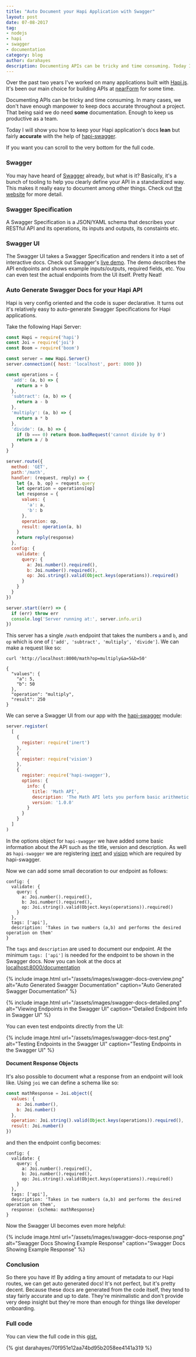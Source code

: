 ```yaml
---
title: "Auto Document your Hapi Application with Swagger"
layout: post
date: 07-08-2017
tag:
- nodejs
- hapi
- swagger
- documentation
category: blog
author: darahayes
description: Documenting APIs can be tricky and time consuming. Today I will show you how to keep your Hapi application's docs lean and accurate with hapi-swagger.
---
```


Over the past two years I've worked on many applications built with [Hapi.js](https://npmjs.com/package/hapi). It's been our main choice for building APIs at [nearForm](https://www.nearform.com) for some time. 

Documenting APIs can be tricky and time consuming. In many cases, we don't have enough manpower to keep docs accurate throughout a project. That being said we do need __some__ documentation. Enough to keep us productive as a team.

Today I will show you how to keep your Hapi application's docs __lean__ but fairly __accurate__ with the help of [hapi-swagger](https://npmjs.com/package/hapi-swagger). 


If you want you can scroll to the very bottom for the full code.

### Swagger

You may have heard of [Swagger](https://swagger.io) already, but what is it? Basically, it's a bunch of tooling to help you clearly define your API in a standardized way. This makes it really easy to document among other things. Check out [the website](https://swagger.io) for more detail.

### Swagger Specification

A Swagger Specification is a JSON/YAML schema that describes your RESTful API and its operations, its inputs and outputs, its constaints etc.

### Swagger UI

The Swagger UI takes a Swagger Specification and renders it into a set of interactive docs. Check out Swagger's [live demo](http://petstore.swagger.io/). The demo describes the API endpoints and shows example inputs/outputs, required fields, etc. You can even test the actual endpoints from the UI itself. Pretty Neat!

### Auto Generate Swagger Docs for your Hapi API

Hapi is very config oriented and the code is super declarative. It turns out it's relatively easy to auto-generate Swagger Specifications for Hapi applications.

Take the following Hapi Server:

```js
const Hapi = require('hapi')
const Joi = require('joi')
const Boom = require('boom')

const server = new Hapi.Server()
server.connection({ host: 'localhost', port: 8000 })

const operations = {
  'add': (a, b) => {
    return a + b
  },
  'subtract': (a, b) => {
    return a - b
  },
  'multiply': (a, b) => {
    return a * b
  },
  'divide': (a, b) => {
    if (b === 0) return Boom.badRequest('cannot divide by 0')
    return a / b
  }
}

server.route({
  method: 'GET',
  path:'/math', 
  handler: (request, reply) => {
    let {a, b, op} = request.query
    let operation = operations[op]
    let response = {
      values: {
        'a': a,
        'b': b
      },
      operation: op,
      result: operation(a, b)
    }
    return reply(response)
  },
  config: {
    validate: {
      query: {
        a: Joi.number().required(),
        b: Joi.number().required(),
        op: Joi.string().valid(Object.keys(operations)).required()
      }
    }
  }
})

server.start((err) => {
  if (err) throw err
  console.log('Server running at:', server.info.uri)
})
```

This server has a single `/math` endpoint that takes the numbers `a` and `b`, and `op` which is one of `['add', 'subtract', 'multiply', 'divide']`. We can make a request like so:

```
curl 'http://localhost:8000/math?op=multiply&a=5&b=50'

{
  "values": {
    "a": 5,
    "b": 50
  },
  "operation": "multiply",
  "result": 250
}
```

We can serve a Swagger UI from our app with the [hapi-swagger](https://npmjs.com/package/hapi-swagger) module:

```js
server.register(
  [
    {
      register: require('inert')
    },
    {
      register: require('vision')
    },
    {
      register: require('hapi-swagger'),
      options: {
        info: {
          title: 'Math API',
          description: 'The Math API lets you perform basic arithmetic operations over HTTP',
          version: '1.0.0'
        }
      }
    }
  ]
)
```

In the options object for `hapi-swagger` we have added some basic information about the API such as the title, version and description. As well as `hapi-swagger` we are registering [inert](https://npmjs.com/package/inert) and [vision](https://npmjs.com/package/vision) which are required by hapi-swagger.

Now we can add some small decoration to our endpoint as follows:

```
config: {
  validate: {
    query: {
      a: Joi.number().required(),
      b: Joi.number().required(),
      op: Joi.string().valid(Object.keys(operations)).required()
    }
  },
  tags: ['api'],
  description: 'Takes in two numbers (a,b) and performs the desired operation on them'
}
```

The `tags` and `description` are used to document our endpoint. At the minimum `tags: ['api']` is needed for the endpoint to be shown in the Swagger docs. Now you can look at the docs at [localhost:8000/documentation](http://localhost:8000/documentation)

{% include image.html 
  url="/assets/images/swagger-docs-overview.png"
  alt="Auto Generated Swagger Documentation"
  caption="Auto Generated Swagger Documentation" %}

{% include image.html 
url="/assets/images/swagger-docs-detailed.png"
alt="Viewing Endpoints in the Swagger UI"
caption="Detailed Endpoint Info in Swagger UI" %}

You can even test endpoints directly from the UI:

{% include image.html 
url="/assets/images/swagger-docs-test.png"
alt="Testing Endpoints in the Swagger UI"
caption="Testing Endpoints in the Swagger UI" %}

#### Document Response Objects

It's also possible to document what a response from an endpoint will look like. Using `joi` we can define a schema like so:

```js
const mathResponse = Joi.object({
  values: {
    a: Joi.number(),
    b: Joi.number()
  },
  operation: Joi.string().valid(Object.keys(operations)).required(),
  result: Joi.number()
})
```

and then the endpoint config becomes:

```
config: {
  validate: {
    query: {
      a: Joi.number().required(),
      b: Joi.number().required(),
      op: Joi.string().valid(Object.keys(operations)).required()
    }
  },
  tags: ['api'],
  description: 'Takes in two numbers (a,b) and performs the desired operation on them',
  response: {schema: mathResponse}
}
```

Now the Swagger UI becomes even more helpful:

{% include image.html 
url="/assets/images/swagger-docs-response.png"
alt="Swagger Docs Showing Example Response"
caption="Swagger Docs Showing Example Response" %}

### Conclusion

So there you have it! By adding a tiny amount of metadata to our Hapi routes, we can get auto generated docs! It's not perfect, but it's pretty decent. Because these docs are generated from the code itself, they tend to stay fairly accurate and up to date. They're minimalistic and don't provide very deep insight but they're more than enough for things like developer onboarding.

### Full code

You can view the full code in this [gist.](https://gist.github.com/darahayes/70f951e12aa74bd95b2058ee4141a319)

{% gist darahayes/70f951e12aa74bd95b2058ee4141a319 %}